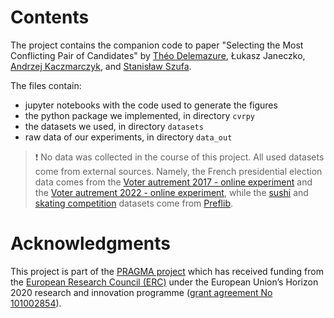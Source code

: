 # Contents
The project contains the companion code to paper "Selecting the Most Conflicting
Pair of Candidates" by [Théo Delemazure](https://theo.delemazure.fr), Łukasz
Janeczko, [Andrzej Kaczmarczyk](https://akaczmarczyk.com), and [Stanisław
Szufa](https://szufa.simple.ink).

The files contain:
 - jupyter notebooks with the code used to generate the figures
 - the python package we implemented, in directory `cvrpy`
 - the datasets we used, in directory `datasets` 
 - raw data of our experiments, in directory `data_out`

> ❗ No data was collected in the course of this project. All used datasets come
from external sources. Namely, the French presidential election data comes from
the [Voter autrement 2017 - online
experiment](https://zenodo.org/records/1199545) and the [Voter autrement 2022 -
online experiment](https://zenodo.org/records/10998451), while the
[sushi](https://preflib.simonrey.fr/dataset/00014) and [skating
competition](https://preflib.simonrey.fr/dataset/00006) datasets come from
[Preflib](https://preflib.simonrey.fr).


# Acknowledgments

This project is part of the [PRAGMA project](https://home.agh.edu.pl/~pragma/)
which has received funding from the [European Research Council
(ERC)](https://home.agh.edu.pl/~pragma/) under the European Union’s Horizon 2020
research and innovation programme ([grant agreement No
101002854](https://erc.easme-web.eu/?p=101002854)).
